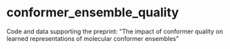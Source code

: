 # conformer_ensemble_quality
Code and data supporting the preprint: "The impact of conformer quality on learned representations of molecular conformer ensembles"
